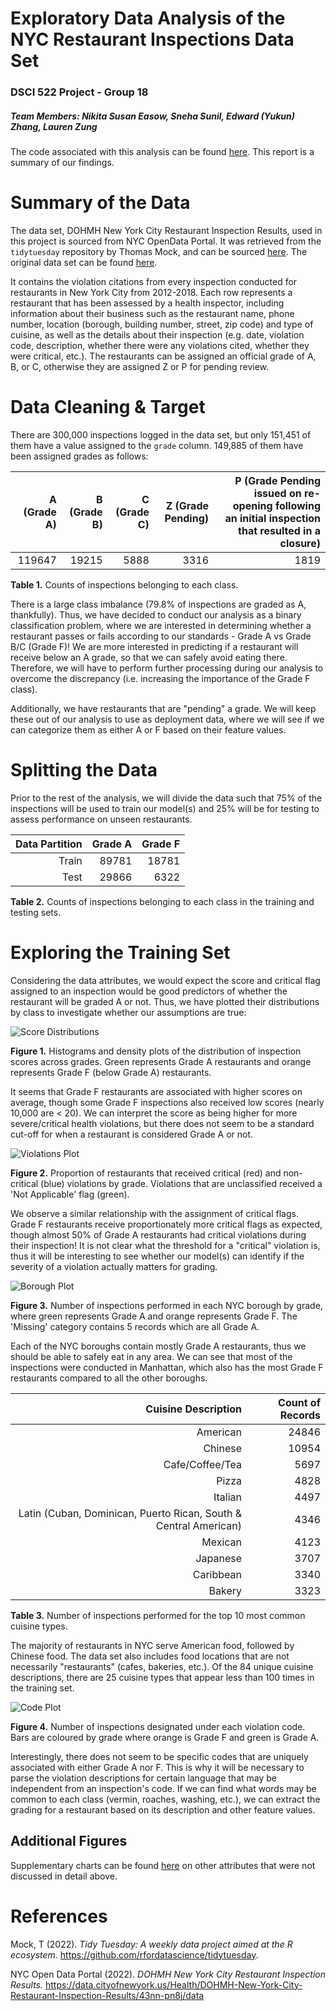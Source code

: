 Exploratory Data Analysis of the NYC Restaurant Inspections Data Set
==========================

### DSCI 522 Project - Group 18

##### Team Members: Nikita Susan Easow, Sneha Sunil, Edward (Yukun) Zhang, Lauren Zung

The code associated with this analysis can be found [here](https://github.com/UBC-MDS/newyork_restaurant_grading/blob/main/src/nyc_rest_eda.ipynb). This report is a summary of our findings.

# Summary of the Data

The data set, DOHMH New York City Restaurant Inspection Results, used in this project is sourced from NYC OpenData Portal. It was retrieved from the `tidytuesday` repository by Thomas Mock, and can be sourced [here](https://github.com/rfordatascience/tidytuesday/tree/master/data/2018/2018-12-1.). The original data set can be found [here](https://data.cityofnewyork.us/Health/DOHMH-New-York-City-Restaurant-Inspection-Results/43nn-pn8j/data).

It contains the violation citations from every inspection conducted for restaurants in New York City from 2012-2018. Each row represents a restaurant that has been assessed by a health inspector, including information about their business such as the restaurant name, phone number, location (borough, building number, street, zip code) and type of cuisine, as well as the details about their inspection (e.g. date, violation code, description, whether there were any violations cited, whether they were critical, etc.). The restaurants can be assigned an official grade of A, B, or C, otherwise they are assigned Z or P for pending review.

# Data Cleaning & Target

There are 300,000 inspections logged in the data set, but only 151,451 of them have a value assigned to the `grade` column. 149,885 of them have been assigned grades as follows:

|A (Grade A)|B (Grade B)|C (Grade C)|Z (Grade Pending)|P (Grade Pending issued on re-opening following an initial inspection that resulted in a closure)|
|----------:|----------:|----------:|----------------:|----------------:|
|119647|19215|5888|3316|1819|

**Table 1.** Counts of inspections belonging to each class.

There is a large class imbalance (79.8% of inspections are graded as A, thankfully). Thus, we have decided to conduct our analysis as a binary classification problem, where we are interested in determining whether a restaurant passes or fails according to our standards - Grade A vs Grade B/C (Grade F)! We are more interested in predicting if a restaurant will receive below an A grade, so that we can safely avoid eating there. Therefore, we will have to perform further processing during our analysis to overcome the discrepancy (i.e. increasing the importance of the Grade F class).

Additionally, we have restaurants that are "pending" a grade. We will keep these out of our analysis to use as deployment data, where we will see if we can categorize them as either A or F based on their feature values.

# Splitting the Data

Prior to the rest of the analysis, we will divide the data such that 75% of the inspections will be used to train our model(s) and 25% will be for testing to assess performance on unseen restaurants.

| Data Partition | Grade A | Grade F |
|---------------:|--------:|--------:|
|Train           |89781    |18781    |
|Test            |29866    |6322     |

**Table 2.** Counts of inspections belonging to each class in the training and testing sets.

# Exploring the Training Set

Considering the data attributes, we would expect the score and critical flag assigned to an inspection would be good predictors of whether the restaurant will be graded A or not. Thus, we have plotted their distributions by class to investigate whether our assumptions are true:

![Score Distributions](nyc_rest_eda_figures/score_dists.png)

**Figure 1.** Histograms and density plots of the distribution of inspection scores across grades. Green represents Grade A restaurants and orange represents Grade F (below Grade A) restaurants.

It seems that Grade F restaurants are associated with higher scores on average, though some Grade F inspections also received low scores (nearly 10,000 are < 20). We can interpret the score as being higher for more severe/critical health violations, but there does not seem to be a standard cut-off for when a restaurant is considered Grade A or not.

![Violations Plot](nyc_rest_eda_figures/violation_stack.png)

**Figure 2.** Proportion of restaurants that received critical (red) and non-critical (blue) violations by grade. Violations that are unclassified received a 'Not Applicable' flag (green).

We observe a similar relationship with the assignment of critical flags. Grade F restaurants receive proportionately more critical flags as expected, though almost 50% of Grade A restaurants had critical violations during their inspection! It is not clear what the threshold for a "critical" violation is, thus it will be interesting to see whether our model(s) can identify if the severity of a violation actually matters for grading.

![Borough Plot](nyc_rest_eda_figures/boro_bars.png)

**Figure 3.** Number of inspections performed in each NYC borough by grade, where green represents Grade A and orange represents Grade F. The 'Missing' category contains 5 records which are all Grade A.

Each of the NYC boroughs contain mostly Grade A restaurants, thus we should be able to safely eat in any area. We can see that most of the inspections were conducted in Manhattan, which also has the most Grade F restaurants compared to all the other boroughs.

|Cuisine Description|Count of Records|
|------------------:|---------------:|
|American|                                                            24846|
|Chinese|                                                             10954|
|Cafe/Coffee/Tea|                                                      5697|
|Pizza|                                                                4828|
|Italian|                                                              4497|
|Latin (Cuban, Dominican, Puerto Rican, South & Central American)|     4346|
|Mexican|                                                              4123|
|Japanese|                                                             3707|
|Caribbean|                                                            3340|
|Bakery|                                                               3323|

**Table 3.** Number of inspections performed for the top 10 most common cuisine types.

The majority of restaurants in NYC serve American food, followed by Chinese food. The data set also includes food locations that are not necessarily "restaurants" (cafes, bakeries, etc.). Of the 84 unique cuisine descriptions, there are 25 cuisine types that appear less than 100 times in the training set.

![Code Plot](nyc_rest_eda_figures/violation_code_bars.png)

**Figure 4.** Number of inspections designated under each violation code. Bars are coloured by grade where orange is Grade F and green is Grade A.

Interestingly, there does not seem to be specific codes that are uniquely associated with either Grade A nor F. This is why it will be necessary to parse the violation descriptions for certain language that may be independent from an inspection's code. If we can find what words may be common to each class (vermin, roaches, washing, etc.), we can extract the grading for a restaurant based on its description and other feature values.

## Additional Figures

Supplementary charts can be found [here](https://github.com/UBC-MDS/newyork_restaurant_grading/blob/main/src/nyc_rest_eda.ipynb) on other attributes that were not discussed in detail above.

# References

Mock, T (2022). *Tidy Tuesday: A weekly data project aimed at the R ecosystem.* https://github.com/rfordatascience/tidytuesday.

NYC Open Data Portal (2022). *DOHMH New York City Restaurant Inspection Results.* https://data.cityofnewyork.us/Health/DOHMH-New-York-City-Restaurant-Inspection-Results/43nn-pn8j/data